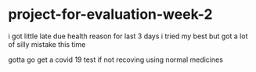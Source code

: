 # project-for-evaluation-week-2

i got little late due health reason for last 3 days
i tried my best but got a lot of silly mistake this time

gotta go get a covid 19 test  if not recoving using normal medicines

